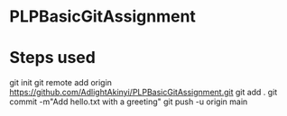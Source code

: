 # PLPBasicGitAssignment

# Steps used
git init
git remote add origin https://github.com/AdlightAkinyi/PLPBasicGitAssignment.git
git add .
git commit -m"Add hello.txt with a greeting"
git push -u origin main